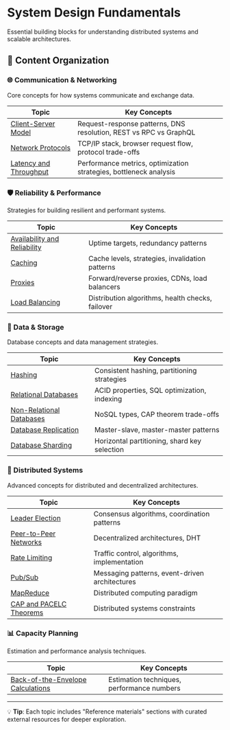 # System Design Fundamentals

Essential building blocks for understanding distributed systems and scalable architectures.

## 📖 Content Organization

### 🌐 Communication & Networking

Core concepts for how systems communicate and exchange data.

| Topic                                                    | Key Concepts                                                      |
|----------------------------------------------------------|-------------------------------------------------------------------|
| [Client-Server Model](./01-client-server.md)             | Request-response patterns, DNS resolution, REST vs RPC vs GraphQL |
| [Network Protocols](./02-network-protocols.md)           | TCP/IP stack, browser request flow, protocol trade-offs           |
| [Latency and Throughput](./03-latency-and-throughput.md) | Performance metrics, optimization strategies, bottleneck analysis |

### 🛡️ Reliability & Performance

Strategies for building resilient and performant systems.

| Topic                                                                | Key Concepts                                     |
|----------------------------------------------------------------------|--------------------------------------------------|
| [Availability and Reliability](./04-availability-and-reliability.md) | Uptime targets, redundancy patterns              |
| [Caching](./05-caching.md)                                           | Cache levels, strategies, invalidation patterns  |
| [Proxies](./06-proxies.md)                                           | Forward/reverse proxies, CDNs, load balancers    |
| [Load Balancing](./07-load-balancing.md)                             | Distribution algorithms, health checks, failover |

### 💾 Data & Storage

Database concepts and data management strategies.

| Topic                                                        | Key Concepts                                 |
|--------------------------------------------------------------|----------------------------------------------|
| [Hashing](./08-hashing.md)                                   | Consistent hashing, partitioning strategies  |
| [Relational Databases](./09-relational-databases.md)         | ACID properties, SQL optimization, indexing  |
| [Non-Relational Databases](./10-non-relational-databases.md) | NoSQL types, CAP theorem trade-offs          |
| [Database Replication](./11-database-replication.md)         | Master-slave, master-master patterns         |
| [Database Sharding](./12-database-sharding.md)               | Horizontal partitioning, shard key selection |

### 🔗 Distributed Systems

Advanced concepts for distributed and decentralized architectures.

| Topic                                                      | Key Concepts                                   |
|------------------------------------------------------------|------------------------------------------------|
| [Leader Election](./13-leader-election.md)                 | Consensus algorithms, coordination patterns    |
| [Peer-to-Peer Networks](./14-peer-to-peer-networks.md)     | Decentralized architectures, DHT               |
| [Rate Limiting](./15-rate-limiting.md)                     | Traffic control, algorithms, implementation    |
| [Pub/Sub](./16-pub-sub.md)                                 | Messaging patterns, event-driven architectures |
| [MapReduce](./17-mapreduce.md)                             | Distributed computing paradigm                 |
| [CAP and PACELC Theorems](./18-cap-and-pacelc-theorems.md) | Distributed systems constraints                |

### 📊 Capacity Planning

Estimation and performance analysis techniques.

| Topic                                                                          | Key Concepts                               |
|--------------------------------------------------------------------------------|--------------------------------------------|
| [Back-of-the-Envelope Calculations](./19-back-of-the-envelope-calculations.md) | Estimation techniques, performance numbers |

---

💡 **Tip**: Each topic includes "Reference materials" sections with curated external resources for deeper exploration.
